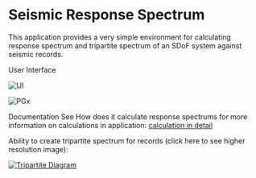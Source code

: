 # Seismic Response Spectrum

This application provides a very simple environment for calculating response spectrum and tripartite spectrum of an SDoF system against seismic records.

User Interface

![UI](../../blob/master/screenshots/ui.png?raw=true)

![PGx](../../screenshots/pgx.png?raw=true)

Documentation
See How does it calculate response spectrums for more information on calculations in application: [calculation in detail](https://github.com/epsi1on/ResponseSpectrum/wiki/Calculations-in-details)


Ability to create tripartite spectrum for records (click here to see higher resolution image):

[![Tripartite Diagram](../../screenshots/trip.thum.png?raw=true)](/screenshots/trip.full.png?raw=true)
